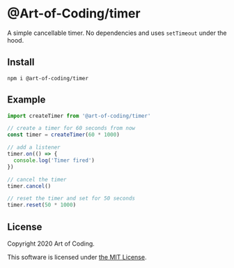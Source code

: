 # @Art-of-Coding/timer

A simple cancellable timer.
No dependencies and uses `setTimeout` under the hood.

## Install

```
npm i @art-of-coding/timer
```

## Example

```ts
import createTimer from '@art-of-coding/timer'

// create a timer for 60 seconds from now
const timer = createTimer(60 * 1000)

// add a listener
timer.on(() => {
  console.log('Timer fired')
})

// cancel the timer
timer.cancel()

// reset the timer and set for 50 seconds
timer.reset(50 * 1000)
```

## License

Copyright 2020 Art of Coding.

This software is licensed under [the MIT License](LICENSE).
